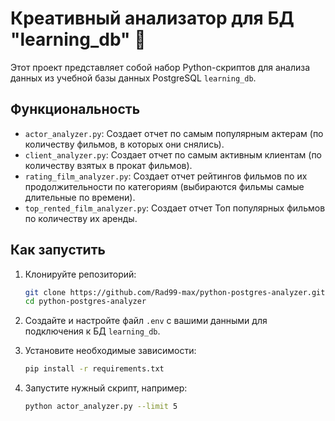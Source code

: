 # Креативный анализатор для БД "learning_db" 🚀
Этот проект представляет собой набор Python-скриптов для анализа 
данных из учебной базы данных PostgreSQL `learning_db`.

## Функциональность

*   `actor_analyzer.py`: Создает отчет по самым популярным актерам 
(по количеству фильмов, в которых они снялись).
*   `client_analyzer.py`: Создает отчет по самым активным клиентам 
(по количеству взятых в прокат фильмов).
*   `rating_film_analyzer.py`: Создает отчет рейтингов фильмов по их 
продолжительности по категориям (выбираются фильмы самые длительные по времени).
* `top_rented_film_analyzer.py`: Создает отчет Топ популярных фильмов по 
количеству их аренды.

## Как запустить

1.  Клонируйте репозиторий:
    ```bash
    git clone https://github.com/Rad99-max/python-postgres-analyzer.git
    cd python-postgres-analyzer
    ```
2.  Создайте и настройте файл `.env` с вашими данными для 
подключения к БД `learning_db`.


3.  Установите необходимые зависимости:
    ```bash
    pip install -r requirements.txt
    ```

4.  Запустите нужный скрипт, например:
    ```bash
    python actor_analyzer.py --limit 5
    ```
